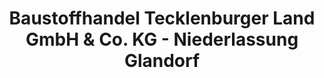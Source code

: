 ---
title: "Baustoffhandel Tecklenburger Land GmbH & Co. KG - Niederlassung Glandorf"
url: /glandorf/baustoffhandel-tecklenburger-land-gmbh-und-co-kg-niederlassung-glandorf/
shop: Baustoffe
---